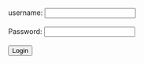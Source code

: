 
  <label for="fname">username:</label>
  <input type="text" id="fname" name="fname"><br><br>
  <label for="lname">Password:</label>
  <input type="text" id="lname" name="lname"><br><br>
  <a href="https://ikenv2.github.io/Fruit-gang/"><button>Login</button></a>

